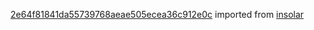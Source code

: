 [2e64f81841da55739768aeae505ecea36c912e0c](https://github.com/insolar/insolar/commit/2e64f81841da55739768aeae505ecea36c912e0c) imported from [insolar](https://github.com/insolar/insolar)
